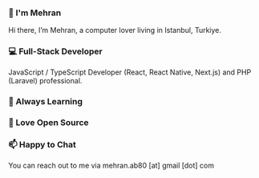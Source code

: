 ### 👋 I'm Mehran
Hi there, I’m Mehran, a computer lover living in Istanbul, Turkiye.

### 💻 Full-Stack Developer
JavaScript / TypeScript Developer (React, React Native, Next.js) and PHP (Laravel) professional.

### 🌱 Always Learning
### 💞️ Love Open Source
### 📫 Happy to Chat
You can reach out to me via mehran.ab80 [at] gmail [dot] com
